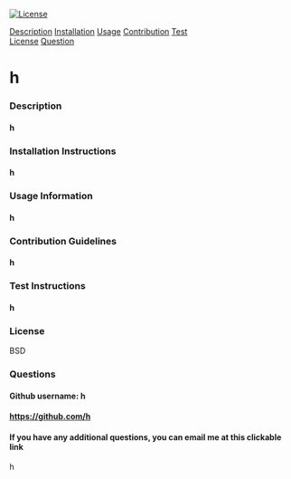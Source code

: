  [![License](https://img.shields.io/badge/License-BSD_3--Clause-blue.svg)](https://opensource.org/licenses/BSD-3-Clause)

 [Description](#description)
 [Installation](#installation-instructions)
 [Usage](#usage-information)
 [Contribution](#contribution-guidelines)
 [Test](#test-instructions)   
 [License](#license)
 [Question](#questions)
# h
### Description
#### h
### Installation Instructions
#### h
### Usage Information
#### h
### Contribution Guidelines
#### h
### Test Instructions
#### h
### License
 BSD
### Questions
#### Github username: h
#### https://github.com/h
#### If you have any additional questions, you can email me at this clickable link
 h
 